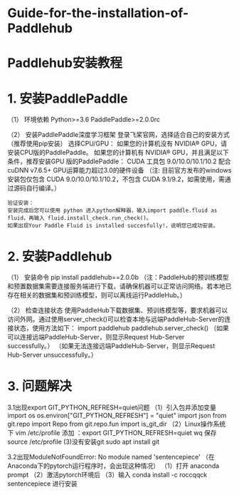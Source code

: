 # Guide-for-the-installation-of-Paddlehub
# Paddlehub安装教程

# 1. 安装PaddlePaddle
   （1） 环境依赖
          Python>=3.6
          PaddlePaddle>=2.0.0rc

   （2） 安装PaddlePaddle深度学习框架
          登录飞桨官网，选择适合自己的安装方式（推荐使用pip安装）
          选择CPU/GPU：
          如果您的计算机没有 NVIDIA® GPU，请安装CPU版的PaddlePaddle。
          如果您的计算机有 NVIDIA® GPU，并且满足以下条件，推荐安装GPU
          版的PaddlePaddle：
          CUDA 工具包 9.0/10.0/10.1/10.2 配合 cuDNN v7.6.5+
          GPU运算能力超过3.0的硬件设备
          （注: 目前官方发布的windows安装包仅包含 CUDA 9.0/10.0/10.1/10.2，不包含 CUDA 9.1/9.2，如需使用，需通过源码自行编译。）

    验证安装：
    安装完成后您可以使用 python 进入python解释器，输入import paddle.fluid as fluid，再输入 fluid.install_check.run_check()。
    如果出现Your Paddle Fluid is installed succesfully!，说明您已成功安装。

# 2. 安装Paddlehub
   （1） 安装命令 
           pip install paddlehub==2.0.0b
          （注：PaddleHub的预训练模型和预置数据集需要连接服务端进行下载，请确保机器可以正常访问网络。若本地已存在相关的数据集和预训练模型，则可以离线运行PaddleHub。）

   （2） 检查连接状态
           使用PaddleHub下载数据集、预训练模型等，要求机器可以访问外网。通过使用server_check()可以检查本地与远端PaddleHub-Server的连接状态，使用方法如下：
           import paddlehub
           paddlehub.server_check()
        （如果可以连接远端PaddleHub-Server，则显示Request Hub-Server successfully。）
        （如果无法连接远端PaddleHub-Server，则显示Request Hub-Server unsuccessfully。）

# 3. 问题解决
   3.1出现export GIT_PYTHON_REFRESH=quiet问题
         （1）引入包并添加变量
              import os
              os.environ["GIT_PYTHON_REFRESH"] = "quiet"
              import json
              from git.repo import Repo
              from git.repo.fun import is_git_dir
         （2）Linux操作系统下
              vim /etc/profile
              添加 ：export GIT_PYTHON_REFRESH=quiet
              wq 保存
              source /etc/profile
          (3)没有安装git
               sudo apt install git

   3.2出现ModuleNotFoundError: No module named 'sentencepiece'
       （在Anaconda下的pytorch运行程序时，会出现这种情况）
        （1）打开 anaconda prompt
        （2）激活pytorch环境后
        （3）输入 conda install -c roccqqck sentencepiece 进行安装

                
